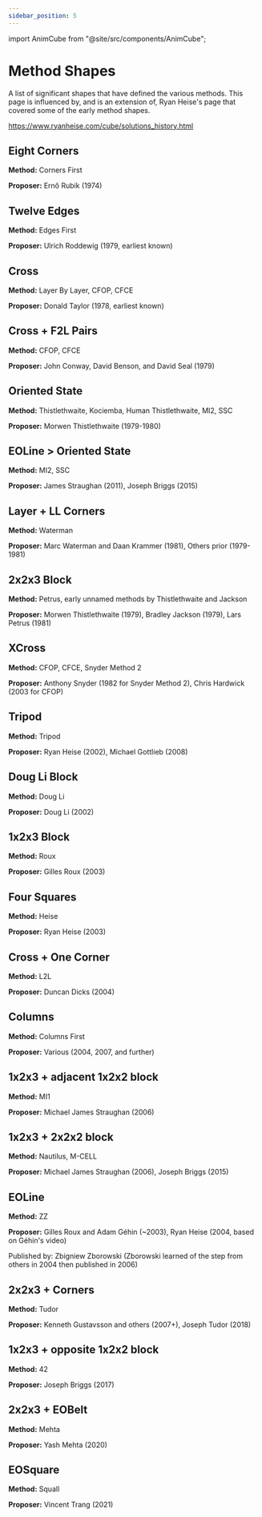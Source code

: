 ```yaml
---
sidebar_position: 5
---
```


import AnimCube from "@site/src/components/AnimCube";

# Method Shapes

A list of significant shapes that have defined the various methods. This page is influenced by, and is an extension of, Ryan Heise's page that covered some of the early method shapes.

https://www.ryanheise.com/cube/solutions_history.html

## Eight Corners

<AnimCube params="config=../../ExhibitConfig.txt&facelets=ydydydydywdwdwdwdwbdbdbdbdbgdgdgdgdgododododordrdrdrdr" width="400px" height="400px" />

**Method:** Corners First

**Proposer:** Ernő Rubik (1974)

## Twelve Edges

<AnimCube params="config=../../ExhibitConfig.txt&facelets=dydyyydyddwdwwwdwddbdbbbdbddgdgggdgddodooododdrdrrrdrd" width="400px" height="400px" />

**Method:** Edges First

**Proposer:** Ulrich Roddewig (1979, earliest known)

## Cross

<AnimCube params="config=../../ExhibitConfig.txt&facelets=ddddydddddwdwwwdwdddddbbdddddddggdddddddoddodddddrrddd" width="400px" height="400px" />

**Method:** Layer By Layer, CFOP, CFCE

**Proposer:** Donald Taylor (1978, earliest known)

## Cross + F2L Pairs

<AnimCube params="config=../../ExhibitConfig.txt&facelets=ddddyddddlwlwwwlwldlldbbdlldlldggdlldddlolloldlldrrdll" width="400px" height="400px" />

**Method:** CFOP, CFCE

**Proposer:** John Conway, David Benson, and David Seal (1979)

## Oriented State

<AnimCube params="config=../../ExhibitConfig.txt&facelets=ywyyywwywwwywwyyywogbrbgrbbgbgogrrgrgbboorobbgroorgoor" width="400px" height="400px" />

**Method:** Thistlethwaite, Kociemba, Human Thistlethwaite, MI2, SSC

**Proposer:** Morwen Thistlethwaite (1979-1980)

## EOLine > Oriented State

<AnimCube params="config=../../ExhibitConfig.txt&facelets=llllylllllwllwlllldbddbddlddlddgddgddddooodddddddrdddd" width="400px" height="400px" />

**Method:** MI2, SSC

**Proposer:** James Straughan (2011), Joseph Briggs (2015)

## Layer + LL Corners

<AnimCube params="config=../../ExhibitConfig.txt&facelets=ydydydydywwwwwwwwwbdbdbbbdbgdgdgggdgodododooordrdrrrdr" width="400px" height="400px" />

**Method:** Waterman

**Proposer:** Marc Waterman and Daan Krammer (1981), Others prior (1979-1981)

## 2x2x3 Block

<AnimCube params="config=../../ExhibitConfig.txt&facelets=ddddyddddwwwwwwddddbbdbbdddddddggdggdddooooooddddrdddd" width="400px" height="400px" />

**Method:** Petrus, early unnamed methods by Thistlethwaite and Jackson

**Proposer:** Morwen Thistlethwaite (1979), Bradley Jackson (1979), Lars Petrus (1981)

## XCross

<AnimCube params="config=../../ExhibitConfig.txt&facelets=ddddydddddwwwwwdwdddddbbdddddddggdggddddoodooddddrrddd" width="400px" height="400px" />

**Method:** CFOP, CFCE, Snyder Method 2

**Proposer:** Anthony Snyder (1982 for Snyder Method 2), Chris Hardwick (2003 for CFOP)

## Tripod

<AnimCube params="config=../../ExhibitConfig.txt&facelets=dddyydyydwwwwwwdwwdbbdbbddddggggggggdooooooooddddrrdrr" width="400px" height="400px" />

**Method:** Tripod

**Proposer:** Ryan Heise (2002), Michael Gottlieb (2008)

## Doug Li Block

<AnimCube params="config=../../ExhibitConfig.txt&facelets=ddddyddddwdwwwwddddbbdbbdddddddggdggdddoooododdddrdddd" width="400px" height="400px" />

**Method:** Doug Li

**Proposer:** Doug Li (2002)

## 1x2x3 Block

<AnimCube params="config=../../ExhibitConfig.txt&facelets=ddddyddddwwwdwdddddbbdbddddddddgddggdddooooooddddrdddd" width="400px" height="400px" />

**Method:** Roux

**Proposer:** Gilles Roux (2003)

## Four Squares

<AnimCube params="config=../../ExhibitConfig.txt&facelets=ddddyddddrbbrwodwodbbdbbddddggdggdwwdddwoowooddddrrdww" width="400px" height="400px" />

**Method:** Heise

**Proposer:** Ryan Heise (2003)

## Cross + One Corner

<AnimCube params="config=../../ExhibitConfig.txt&facelets=ddddydddddwwwwwdwdddddbbdddddddggddgddddoddooddddrrddd" width="400px" height="400px" />

**Method:** L2L

**Proposer:** Duncan Dicks (2004)

## Columns

<AnimCube params="config=../../ExhibitConfig.txt&facelets=ydydydydywdwdwdwdwbbbdbdbbbgggdgdgggodooooodorrrdrdrrr" width="400px" height="400px" />

**Method:** Columns First

**Proposer:** Various (2004, 2007, and further)

## 1x2x3 + adjacent 1x2x2 block

<AnimCube params="config=../../ExhibitConfig.txt&facelets=ddddyddddwwwdwwddwdbbdbdddddggdggdggdddooooooddddrddrr" width="400px" height="400px" />

**Method:** MI1

**Proposer:** Michael James Straughan (2006)

## 1x2x3 + 2x2x2 block

<AnimCube params="config=../../ExhibitConfig.txt&facelets=ddddyddddwwwdwwdwwdbbdbdddddggdggdggdddooooooddddrrdrr" width="400px" height="400px" />

**Method:** Nautilus, M-CELL

**Proposer:** Michael James Straughan (2006), Joseph Briggs (2015)

## EOLine

<AnimCube params="config=../../ExhibitConfig.txt&facelets=dldlyldlddldwwwdlddlddbbdlddlddggdldddddoddddddddrdddd" width="400px" height="400px" />

**Method:** ZZ

**Proposer:** Gilles Roux and Adam Géhin (~2003), Ryan Heise (2004, based on Géhin's video)

Published by: Zbigniew Zborowski (Zborowski learned of the step from others in 2004 then published in 2006)

## 2x2x3 + Corners

<AnimCube params="config=../../ExhibitConfig.txt&facelets=ydydydydywwwwwwwdwbbbdbbbdbgdgdgggggodooooooordrdrdrdr" width="400px" height="400px" />

**Method:** Tudor

**Proposer:** Kenneth Gustavsson and others (2007+), Joseph Tudor (2018)

## 1x2x3 + opposite 1x2x2 block

<AnimCube params="config=../../ExhibitConfig.txt&facelets=ddddyddddwwwdwddwwdbbdbdddddggdgddggdddooooooddddrrdrr" width="400px" height="400px" />

**Method:** 42

**Proposer:** Joseph Briggs (2017)

## 2x2x3 + EOBelt

<AnimCube params="config=../../ExhibitConfig.txt&facelets=dldlyldldwwwwwwdlddbbdbbdbddgddggdggdddoooooodrddrddrd" width="400px" height="400px" />

**Method:** Mehta

**Proposer:** Yash Mehta (2020)

## EOSquare

<AnimCube params="config=../../ExhibitConfig.txt&facelets=dldlyldlddwwlwldlddlddbddlddlddgddggddddoodooddddrdddd" width="400px" height="400px" />

**Method:** Squall

**Proposer:** Vincent Trang (2021)